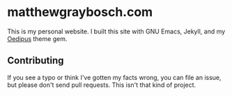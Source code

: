 # matthewgraybosch.com

This is my personal website. I built this site with GNU Emacs, Jekyll, and my [Oedipus][1] theme gem.

## Contributing

If you see a typo or think I've gotten my facts wrong, you can file an issue, but please don't send pull requests. This isn't that kind of project.

[1]: https://github.com/matthewgraybosch/jekyll-oedipus-theme
